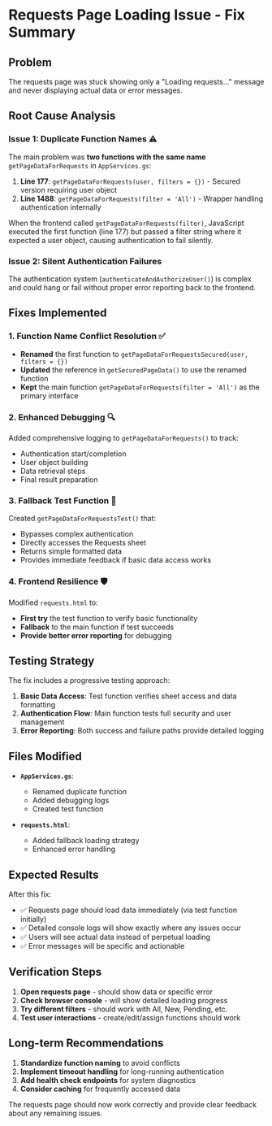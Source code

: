 # Requests Page Loading Issue - Fix Summary

## Problem
The requests page was stuck showing only a "Loading requests..." message and never displaying actual data or error messages.

## Root Cause Analysis

### Issue 1: Duplicate Function Names ⚠️
The main problem was **two functions with the same name** `getPageDataForRequests` in `AppServices.gs`:

1. **Line 177**: `getPageDataForRequests(user, filters = {})` - Secured version requiring user object
2. **Line 1488**: `getPageDataForRequests(filter = 'All')` - Wrapper handling authentication internally

When the frontend called `getPageDataForRequests(filter)`, JavaScript executed the first function (line 177) but passed a filter string where it expected a user object, causing authentication to fail silently.

### Issue 2: Silent Authentication Failures
The authentication system (`authenticateAndAuthorizeUser()`) is complex and could hang or fail without proper error reporting back to the frontend.

## Fixes Implemented

### 1. Function Name Conflict Resolution ✅
- **Renamed** the first function to `getPageDataForRequestsSecured(user, filters = {})`
- **Updated** the reference in `getSecuredPageData()` to use the renamed function
- **Kept** the main function `getPageDataForRequests(filter = 'All')` as the primary interface

### 2. Enhanced Debugging 🔍
Added comprehensive logging to `getPageDataForRequests()` to track:
- Authentication start/completion
- User object building
- Data retrieval steps
- Final result preparation

### 3. Fallback Test Function 🧪
Created `getPageDataForRequestsTest()` that:
- Bypasses complex authentication
- Directly accesses the Requests sheet
- Returns simple formatted data
- Provides immediate feedback if basic data access works

### 4. Frontend Resilience 🛡️
Modified `requests.html` to:
- **First try** the test function to verify basic functionality
- **Fallback** to the main function if test succeeds
- **Provide better error reporting** for debugging

## Testing Strategy

The fix includes a progressive testing approach:

1. **Basic Data Access**: Test function verifies sheet access and data formatting
2. **Authentication Flow**: Main function tests full security and user management
3. **Error Reporting**: Both success and failure paths provide detailed logging

## Files Modified

- **`AppServices.gs`**: 
  - Renamed duplicate function
  - Added debugging logs
  - Created test function
  
- **`requests.html`**: 
  - Added fallback loading strategy
  - Enhanced error handling

## Expected Results

After this fix:
- ✅ Requests page should load data immediately (via test function initially)
- ✅ Detailed console logs will show exactly where any issues occur
- ✅ Users will see actual data instead of perpetual loading
- ✅ Error messages will be specific and actionable

## Verification Steps

1. **Open requests page** - should show data or specific error
2. **Check browser console** - will show detailed loading progress
3. **Try different filters** - should work with All, New, Pending, etc.
4. **Test user interactions** - create/edit/assign functions should work

## Long-term Recommendations

1. **Standardize function naming** to avoid conflicts
2. **Implement timeout handling** for long-running authentication
3. **Add health check endpoints** for system diagnostics
4. **Consider caching** for frequently accessed data

The requests page should now work correctly and provide clear feedback about any remaining issues.